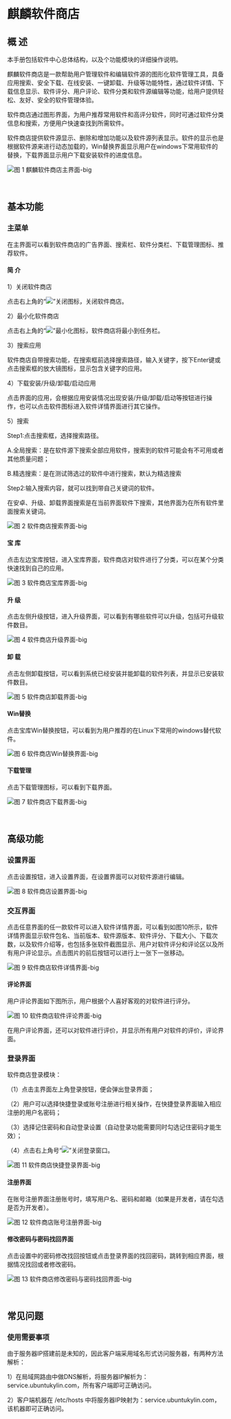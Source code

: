 # 麒麟软件商店
## 概 述
本手册包括软件中心总体结构，以及个功能模块的详细操作说明。

麒麟软件商店是一款帮助用户管理软件和编辑软件源的图形化软件管理工具，具备应用搜索、安全下载、在线安装、一键卸载、升级等功能特性，通过软件详情、下载信息显示、软件评分、用户评论、软件分类和软件源编辑等功能，给用户提供轻松、友好、安全的软件管理体验。

软件商店通过图形界面，为用户推荐常用软件和高评分软件，同时可通过软件分类信息和搜索，方便用户快速查找到所需软件。

软件商店提供软件源显示、删除和增加功能以及软件源列表显示。软件的显示也是根据软件源来进行动态加载的，Win替换界面显示用户在windows下常用软件的替换，下载界面显示用户下载安装软件的进度信息。

![图 1 麒麟软件商店主界面-big](image/1.png)

<br>

## 基本功能
### 主菜单
在主界面可以看到软件商店的广告界面、搜索栏、软件分类栏、下载管理图标、推荐软件。

#### 简 介
1）关闭软件商店

点击右上角的“![](image/icon1-o.png)”关闭图标，关闭软件商店。

2）最小化软件商店

点击右上角的“![](image/icon2-o.png)”最小化图标，软件商店将最小到任务栏。

3）搜索应用

软件商店自带搜索功能，在搜索框前选择搜索路径，输入关键字，按下Enter键或点击搜索框的放大镜图标，显示包含关键字的应用。

4）下载安装/升级/卸载/启动应用

点击界面的应用，会根据应用安装情况出现安装/升级/卸载/启动等按钮进行操作，也可以点击软件图标进入软件详情界面进行其它操作。

5）搜索

Step1:点击搜索框，选择搜索路径。

A.全局搜索：是在软件源下搜索全部应用软件，搜索到的软件可能会有不可用或者其他质量问题；

B.精选搜索：是在测试筛选过的软件中进行搜索，默认为精选搜索

Step2:输入搜索内容，就可以找到带自己关键词的软件。

在安卓、升级、卸载界面搜索是在当前界面软件下搜索，其他界面为在所有软件里面搜索关键词。

![图 2 软件商店搜索界面-big](image/2.png)

#### 宝 库
点击左边宝库按钮，进入宝库界面，软件商店对软件进行了分类，可以在某个分类快速找到自己的应用。

![图 3 软件商店宝库界面-big](image/3.png)

#### 升 级
点击左侧升级按钮，进入升级界面，可以看到有哪些软件可以升级，包括可升级软件数目。

![图 4 软件商店升级界面-big](image/4.png)

#### 卸 载
点击左侧卸载按钮，可以看到系统已经安装并能卸载的软件列表，并显示已安装软件数目。

![图 5 软件商店卸载界面-big](image/5.png)

#### Win替换
点击宝库Win替换按钮，可以看到为用户推荐的在Linux下常用的windows替代软件。

![图 6 软件商店Win替换界面-big](image/6.png)

#### 下载管理
点击下载管理图标，可以看到下载界面。

![图 7 软件商店下载界面-big](image/7.png)

<br>

## 高级功能
### 设置界面
点击设置按钮，进入设置界面，在设置界面可以对软件源进行编辑。

![图 8 软件商店设置界面-big](image/8.png)

### 交互界面
点击任意界面的任一款软件可以进入软件详情界面，可以看到如图10所示，软件详情界面显示软件包名、当前版本、软件源版本、软件评分、下载大小、下载次数，以及软件介绍等，也包括多张软件截图显示、用户对软件评分和评论区以及所有用户评论显示。点击图片的前后按钮可以进行上一张下一张移动。

![图 9 软件商店软件详情界面-big](image/9.png)

#### 评论界面
用户评论界面如下图所示，用户根据个人喜好客观的对软件进行评分。

![图 10 软件商店软件评论界面-big](image/10.png)

在用户评论界面，还可以对软件进行评价，并显示所有用户对软件的评价，评论界面。

### 登录界面
软件商店登录模块：

（1）点击主界面左上角登录按钮，便会弹出登录界面；

（2）用户可以选择快捷登录或账号注册进行相关操作，在快捷登录界面输入相应注册的用户名密码；

（3）选择记住密码和自动登录设置（自动登录功能需要同时勾选记住密码才能生效）；

（4）点击右上角号“![](image/icon1-o.png)”关闭登录窗口。

![图 11 软件商店快捷登录界面-big](image/11.png)

#### 注册界面
在账号注册界面注册账号时，填写用户名、密码和邮箱（如果是开发者，请在勾选是否为开发者）。

![图 12 软件商店账号注册界面-big](image/12.png)

#### 修改密码与密码找回界面
点击设置中的密码修改找回按钮或点击登录界面的找回密码，跳转到相应界面，根据情况找回或者修改密码。

![图 13 软件商店修改密码与密码找回界面-big](image/13.png)

<br>

## 常见问题
### 使用需要事项
由于服务器IP搭建前是未知的，因此客户端采用域名形式访问服务器，有两种方法解析：

1）在局域网路由中做DNS解析，将服务器IP解析为：service.ubuntukylin.com，所有客户端即可正确访问。

2）客户端机器在 /etc/hosts 中将服务器IP映射为：service.ubuntukylin.com，该机器即可正确访问。
